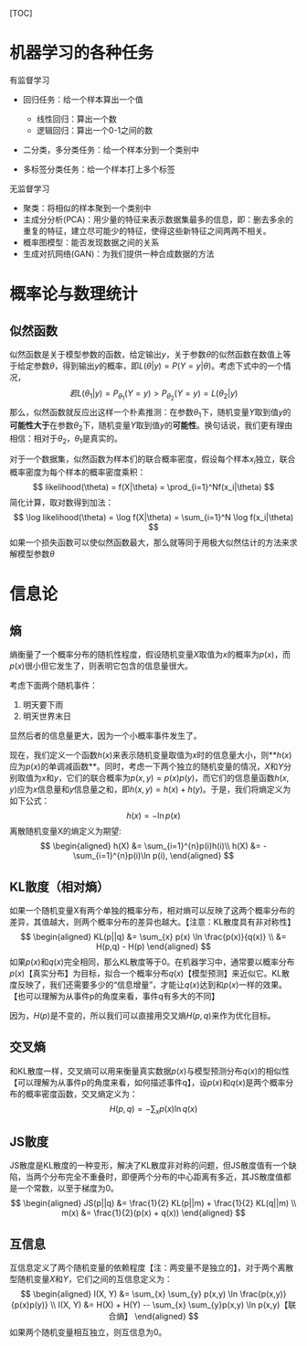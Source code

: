 [TOC]

# 机器学习的各种任务

有监督学习

- 回归任务：给一个样本算出一个值
  - 线性回归：算出一个数
  - 逻辑回归：算出一个0-1之间的数

- 二分类，多分类任务：给一个样本分到一个类别中
- 多标签分类任务：给一个样本打上多个标签

无监督学习

- 聚类：将相似的样本聚到一个类别中
- 主成分分析(PCA)：用少量的特征来表示数据集最多的信息，即：删去多余的重复的特征，建立尽可能少的特征，使得这些新特征之间两两不相关。
- 概率图模型：能否发现数据之间的关系
- 生成对抗网络(GAN)：为我们提供一种合成数据的方法

# 概率论与数理统计

## 似然函数

似然函数是关于模型参数的函数，给定输出$y$，关于参数$\theta$的似然函数在数值上等于给定参数$\theta$，得到输出$y$的概率，即$L{ \left(\theta \left|y \right. \right) }=P{ \left(Y=y|\theta \right) }$。考虑下式中的一个情况，
$$
若L(\theta_1|y) = P_{\theta_1}(Y=y) > P_{\theta_2}(Y=y) = L(\theta_2|y)
$$
那么，似然函数就反应出这样一个朴素推测：在参数$\theta_1$下，随机变量$Y$取到值$y$的**可能性大于**在参数$\theta_2$下，随机变量$Y$取到值$y$的**可能性**。换句话说，我们更有理由相信：相对于$\theta_2$，$\theta_1$是真实的。

对于一个数据集，似然函数为样本们的联合概率密度，假设每个样本$x_i$独立，联合概率密度为每个样本的概率密度乘积：
$$
likelihood(\theta) = f(X|\theta) = \prod_{i=1}^Nf(x_i|\theta)
$$
简化计算，取对数得到加法：
$$
\log likelihood(\theta) = \log f(X|\theta) = \sum_{i=1}^N \log f(x_i|\theta)
$$
如果一个损失函数可以使似然函数最大，那么就等同于用极大似然估计的方法来求解模型参数$\theta$

# 信息论

## 熵

熵衡量了一个概率分布的随机性程度，假设随机变量$X$取值为$x$的概率为$p(x)$，而$p(x)$很小但它发生了，则表明它包含的信息量很大。

考虑下面两个随机事件：

1. 明天要下雨
2. 明天世界末日

显然后者的信息量更大，因为一个小概率事件发生了。

现在，我们定义一个函数$h(x)$来表示随机变量取值为$x$时的信息量大小，则**$h(x)$应为$p(x)$的单调减函数**。同时，考虑一下两个独立的随机变量的情况，$X$和$Y$分别取值为$x$和$y$，它们的联合概率为$p(x, y) = p(x)p(y)$，而它们的信息量函数$h(x,y)$应为$x$信息量和$y$信息量之和，即$h(x,y) = h(x) + h(y)$。于是，我们将熵定义为如下公式：
$$
h(x) = -\ln p(x)
$$
离散随机变量X的熵定义为期望:
$$
\begin{aligned}
h(X) &= \sum_{i=1}^{n}p(i)h(i)\\
h(X) &= -\sum_{i=1}^{n}p(i)\ln p(i),
\end{aligned}
$$

## KL散度（相对熵）

如果一个随机变量X有两个单独的概率分布，相对熵可以反映了这两个概率分布的差异，其值越大，则两个概率分布的差异也越大。【注意：KL散度具有非对称性】
$$
\begin{aligned}
KL(p||q) &= \sum_{x} p(x) \ln \frac{p(x)}{q(x)} \\
&= H(p,q) - H(p)
\end{aligned}
$$
如果$p(x)$和$q(x)$完全相同，那么KL散度等于0。在机器学习中，通常要以概率分布$p(x)$【真实分布】为目标，拟合一个概率分布$q(x)$【模型预测】来近似它。KL散度反映了，我们还需要多少的“信息增量”，才能让$q(x)$达到和$p(x)$一样的效果。【也可以理解为从事件p的角度来看，事件q有多大的不同】

因为，$H(p)$是不变的，所以我们可以直接用交叉熵$H(p,q)$来作为优化目标。

## 交叉熵

和KL散度一样，交叉熵可以用来衡量真实数据$p(x)$与模型预测分布$q(x)$的相似性【可以理解为从事件p的角度来看，如何描述事件q】，设$p(x)$和$q(x)$是两个概率分布的概率密度函数，交叉熵定义为：
$$
H(p, q) = - \sum_{x}p(x)\ln q(x)
$$

## JS散度

JS散度是KL散度的一种变形，解决了KL散度非对称的问题，但JS散度值有一个缺陷，当两个分布完全不重叠时，即便两个分布的中心距离有多近，其JS散度值都是一个常数，以至于梯度为0。
$$
\begin{aligned}
JS(p||q) &= \frac{1}{2} KL(p||m) + \frac{1}{2} KL(q||m) \\
m(x) &= \frac{1}{2}(p(x) + q(x))
\end{aligned}
$$

## 互信息

互信息定义了两个随机变量的依赖程度【注：两变量不是独立的】，对于两个离散型随机变量$X$和$Y$，它们之间的互信息定义为：
$$
\begin{aligned}
I(X, Y) &= \sum_{x} \sum_{y} p(x,y) \ln \frac{p(x,y)}{p(x)p(y)} \\
I(X, Y) &= H(X) + H(Y) -- \sum_{x} \sum_{y}p(x,y) \ln p(x,y)【联合熵】
\end{aligned}
$$
如果两个随机变量相互独立，则互信息为0。